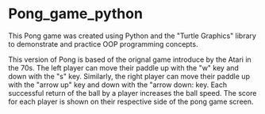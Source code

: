 # Pong_game_python
This Pong game was created using Python and the "Turtle Graphics" library to demonstrate and practice OOP programming concepts.

This version of Pong is based of the orignal game introduce by the Atari in the 70s. The left player can move their paddle up with the "w" key and down with the "s" key. Similarly, the right player can move their paddle up with the "arrow up" key and down with the "arrow down: key. Each successful return of the ball by a player increases the ball speed. The score for each player is shown on their respective side of the pong game screen. 

